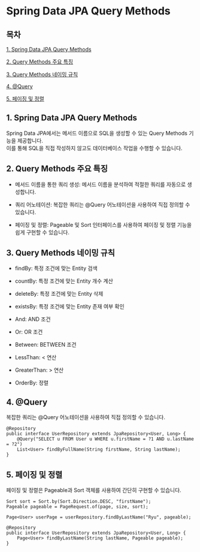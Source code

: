# Spring Data JPA Query Methods

## 목차

[1. Spring Data JPA Query Methods](#1-spring-data-jpa-query-methods)

[2. Query Methods 주요 특징](#2-query-methods-주요-특징)

[3. Query Methods 네이밍 규칙](#3-query-methods-네이밍-규칙)

[4. @Query](#4-query)

[5. 페이징 및 정렬](#5-페이징-및-정렬)

## 1. Spring Data JPA Query Methods

Spring Data JPA에서는 메서드 이름으로 SQL을 생성할 수 있는 Query Methods 기능을 제공합니다.<br>
이를 통해 SQL을 직접 작성하지 않고도 데이터베이스 작업을 수행할 수 있습니다.

## 2. Query Methods 주요 특징

- 메서드 이름을 통한 쿼리 생성: 메서드 이름을 분석하여 적절한 쿼리를 자동으로 생성합니다.

- 쿼리 어노테이션: 복잡한 쿼리는 @Query 어노테이션을 사용하여 직접 정의할 수 있습니다.

- 페이징 및 정렬: Pageable 및 Sort 인터페이스를 사용하여 페이징 및 정렬 기능을 쉽게 구현할 수 있습니다.

## 3. Query Methods 네이밍 규칙

- findBy: 특정 조건에 맞는 Entity 검색

- countBy: 특정 조건에 맞는 Entity 개수 계산

- deleteBy: 특정 조건에 맞는 Entity 삭제

- existsBy: 특정 조건에 맞는 Entity 존재 여부 확인

- And: AND 조건

- Or: OR 조건

- Between: BETWEEN 조건

- LessThan: < 연산

- GreaterThan: > 연산

- OrderBy: 정렬

## 4. @Query

복잡한 쿼리는 @Query 어노테이션을 사용하여 직접 정의할 수 있습니다.

```
@Repository
public interface UserRepository extends JpaRepository<User, Long> {
    @Query("SELECT u FROM User u WHERE u.firstName = ?1 AND u.lastName = ?2")
    List<User> findByFullName(String firstName, String lastName);
}
```

## 5. 페이징 및 정렬

페이징 및 정렬은 Pageable과 Sort 객체를 사용하여 간단히 구현할 수 있습니다.

```
Sort sort = Sort.by(Sort.Direction.DESC, "firstName");
Pageable pageable = PageRequest.of(page, size, sort);

Page<User> userPage = userRepository.findByLastName("Ryu", pageable);
```

```
@Repository
public interface UserRepository extends JpaRepository<User, Long> {
    Page<User> findByLastName(String lastName, Pageable pageable);
}
```